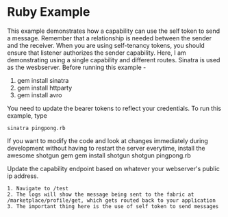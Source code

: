 Ruby Example
====

This example demonstrates how a capability can use the self token to send a message. Remember that a relationship is needed between the sender and the receiver. When you are using self-tenancy tokens, you should ensure that listener authorizes the sender capability. Here, I am demonstrating using a single capability and different routes. Sinatra is used as the wesbserver. Before running this example -

1. gem install sinatra
2. gem install httparty
3. gem install avro

You need to update the bearer tokens to reflect your credentials. To run this example, type

	sinatra pingpong.rb
	
If you want to modify the code and look at changes immediately during development without having to restart the server everytime, install the 
awesome shotgun gem
	gem install shotgun
	shotgun pingpong.rb
	
Update the capability endpoint based on whatever your webserver's public ip address. 

	1. Navigate to /test
	2. The logs will show the message being sent to the fabric at /marketplace/profile/get, which gets routed back to your application
	3. The important thing here is the use of self token to send messages
	
